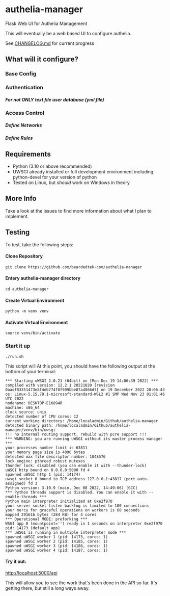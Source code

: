 # authelia-manager
Flask Web UI for Authelia Management

This will eventually be a web based UI to configure authelia.

See [CHANGELOG.md](CHANGELOG.md) for current progress
## What will it configure?
### Base Config
### Authentication
##### For not ONLY text file user database (yml file)
### Access Control
##### Define Networks
##### Define Rules

## Requirements
- Python (3.10 or above recommended)
- UWSGI already installed or full development environment including python-devel for your version of python
- Tested on Linux, but *should* work on Windows in theory

## More Info
Take a look at the issues to find more information about what I plan to implement.

## Testing
To test, take the following steps:
#### Clone Repository
```
git clone https://github.com/beardedtek-com/authelia-manager
```
#### Entery authelia-manager directory
```
cd authelia-manager
```
#### Create Virtual Environment
```
python -m venv venv
```
#### Activate Virtual Environment
```
source venv/bin/activate
```
### Start it up
```
./run.sh
```
This script will 
At this point, you should have the following output at the bottom of your terminal:
```
*** Starting uWSGI 2.0.21 (64bit) on [Mon Dec 19 14:06:39 2022] ***
compiled with version: 12.2.1 20221020 [revision 0aaef83351473e8f4eb774f8f999bbe87a4866d7] on 19 December 2022 20:06:43
os: Linux-5.15.79.1-microsoft-standard-WSL2 #1 SMP Wed Nov 23 01:01:46 UTC 2022
nodename: DESKTOP-E1K894R
machine: x86_64
clock source: unix
detected number of CPU cores: 12
current working directory: /home/localadmin/Github/authelia-manager
detected binary path: /home/localadmin/Github/authelia-manager/venv/bin/uwsgi
!!! no internal routing support, rebuild with pcre support !!!
*** WARNING: you are running uWSGI without its master process manager ***
your processes number limit is 63811
your memory page size is 4096 bytes
detected max file descriptor number: 1048576
lock engine: pthread robust mutexes
thunder lock: disabled (you can enable it with --thunder-lock)
uWSGI http bound on 0.0.0.0:5000 fd 4
spawned uWSGI http 1 (pid: 14174)
uwsgi socket 0 bound to TCP address 127.0.0.1:43817 (port auto-assigned) fd 3
Python version: 3.10.9 (main, Dec 08 2022, 14:49:06) [GCC]
*** Python threads support is disabled. You can enable it with --enable-threads ***
Python main interpreter initialized at 0xe2f970
your server socket listen backlog is limited to 100 connections
your mercy for graceful operations on workers is 60 seconds
mapped 291616 bytes (284 KB) for 4 cores
*** Operational MODE: preforking ***
WSGI app 0 (mountpoint='') ready in 1 seconds on interpreter 0xe2f970 pid: 14173 (default app)
*** uWSGI is running in multiple interpreter mode ***
spawned uWSGI worker 1 (pid: 14173, cores: 1)
spawned uWSGI worker 2 (pid: 14185, cores: 1)
spawned uWSGI worker 3 (pid: 14186, cores: 1)
spawned uWSGI worker 4 (pid: 14187, cores: 1)
```
#### Try it out:
[http://localhost:5000/api](http://localhost:5000/api)

This will allow you to see the work that's been done in the API so far.  It's getting there, but still a long ways away.